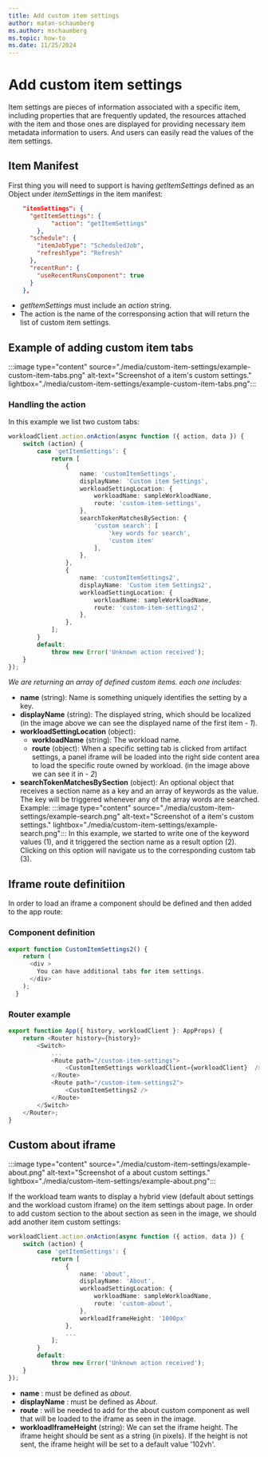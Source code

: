 ```yaml
---
title: Add custom item settings
author: matan-schaumberg
ms.author: mschaumberg
ms.topic: how-to
ms.date: 11/25/2024
---
```

# **Add custom item settings**
Item settings are pieces of information associated with a specific item, including properties that are frequently updated, the resources attached with the item and those ones are displayed for providing necessary item metadata information to users. And users can easily read the values of the item settings.


## Item Manifest

First thing you will need to support is having *getItemSettings* defined as an Object under *itemSettings* in the item manifest:
```json
    "itemSettings": {
      "getItemSettings": {
            "action": "getItemSettings"
        },
      "schedule": {
        "itemJobType": "ScheduledJob",
        "refreshType": "Refresh"
      },
      "recentRun": {
        "useRecentRunsComponent": true
      }
    },
```
- *getItemSettings* must include an *action* string.
- The action is the name of the corresponsing action that will return the list of custom item settings.

## Example of adding custom item tabs

:::image type="content" source="./media/custom-item-settings/example-custom-item-tabs.png" alt-text="Screenshot of a item's custom settings." lightbox="./media/custom-item-settings/example-custom-item-tabs.png":::

### Handling the action

In this example we list two custom tabs:
```typescript
workloadClient.action.onAction(async function ({ action, data }) {
    switch (action) {
        case 'getItemSettings': {
            return [
                {
                    name: 'customItemSettings',
                    displayName: 'Custom item Settings',
                    workloadSettingLocation: {
                        workloadName: sampleWorkloadName,
                        route: 'custom-item-settings',
                    },
                    searchTokenMatchesBySection: {
                        'custom search': [
                            'key words for search',
                            'custom item'
                        ],
                    },
                },
                {
                    name: 'customItemSettings2',
                    displayName: 'Custom item Settings2',
                    workloadSettingLocation: {
                        workloadName: sampleWorkloadName,
                        route: 'custom-item-settings2',
                    },
                },
            ];
        }
        default:
            throw new Error('Unknown action received');
    }
});
```
*We are returning an array of defined custom items. each one includes:*
- **name** (string): Name is something uniquely identifies the setting by a key.
- **displayName** (string): The displayed string, which should be localized (in the image above we can see the displayed name of the first item - *1*).
- **workloadSettingLocation** (object):
    - **workloadName** (string): The workload name.
    - **route** (object): When a specific setting tab is clicked from artifact settings, a panel iframe will be loaded into the right side content area to load the specific route owned by workload. (in the image above we can see it in - *2*)
- **searchTokenMatchesBySection** (object): An optional object that receives a section name as a key and an array of keywords as the value. The key will be triggered whenever any of the array words are searched.
Example:
:::image type="content" source="./media/custom-item-settings/example-search.png" alt-text="Screenshot of a item's custom settings." lightbox="./media/custom-item-settings/example-search.png":::
In this example, we started to write one of the keyword values (1), and it triggered the section name as a result option (2). Clicking on this option will navigate us to the corresponding custom tab (3).
## Iframe route definitiion

In order to load an iframe a component should be defined and then added to the app route:

### Component definition

```typescript
export function CustomItemSettings2() {
    return (
      <div >
        You can have additional tabs for item settings.
      </div>
    );
  }

```
### Router example

```typescript
export function App({ history, workloadClient }: AppProps) {
    return <Router history={history}>
        <Switch>
            ...
            <Route path="/custom-item-settings">
                <CustomItemSettings workloadClient={workloadClient}  />
            </Route>
            <Route path="/custom-item-settings2">
                <CustomItemSettings2 />
            </Route>
        </Switch>
    </Router>;
}
```
## Custom about iframe

:::image type="content" source="./media/custom-item-settings/example-about.png" alt-text="Screenshot of a about custom settings." lightbox="./media/custom-item-settings/example-about.png":::

If the workload team wants to display a hybrid view (default about settings and the workload custom iframe) on the item settings about page.
In order to add custom section to the about section as seen in the image, we should add another item custom settings:
```typescript
workloadClient.action.onAction(async function ({ action, data }) {
    switch (action) {
        case 'getItemSettings': {
            return [
                {
                    name: 'about',
                    displayName: 'About',
                    workloadSettingLocation: {
                        workloadName: sampleWorkloadName,
                        route: 'custom-about',
                    },
                    workloadIframeHeight: '1000px'
                },
                ...
            ];
        }
        default:
            throw new Error('Unknown action received');
    }
});
```
- **name** : must be defined as *about*.
- **displayName** : must be defined as *About*.
- **route** : will be needed to add for the about custom component as well that will be loaded to the iframe as seen in the image.
- **workloadIframeHeight** (string): We can set the iframe height. The iframe height should be sent as a string (in pixels).
If the height is not sent, the iframe height will be set to a default value '102vh'.
